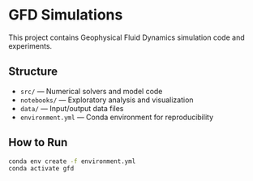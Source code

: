 # GFD Simulations

This project contains Geophysical Fluid Dynamics simulation code and experiments.

## Structure

- `src/` — Numerical solvers and model code
- `notebooks/` — Exploratory analysis and visualization
- `data/` — Input/output data files
- `environment.yml` — Conda environment for reproducibility

## How to Run

```bash
conda env create -f environment.yml
conda activate gfd